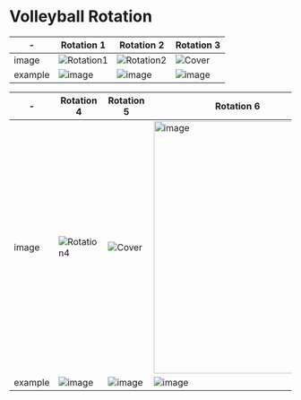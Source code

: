 # Volleyball Rotation
| - | Rotation 1 | Rotation 2 | Rotation 3 |
| --- | --- | --- | --- | 
| image |![Rotation1](https://i.ytimg.com/vi/e1AdStW_Xw0/hq720.jpg)  | ![Rotation2](https://i.ytimg.com/vi/F4r3qx5_5g4/hq720.jpg)  | ![Cover](https://i.ytimg.com/vi/jZsgCi5CUXw/hq720.jpg)  |
| example | ![image](https://goldmedalsquared.com/wp-content/uploads/2023/08/904873_fa73d4c47cd248989427efd90515d1f4mv2-768x432.jpg)  | ![image](https://goldmedalsquared.com/wp-content/uploads/2023/08/904873_4dc1c12f2cb948ada93bb2a2fc4c32a2mv2-768x432.jpg)  | ![image](https://goldmedalsquared.com/wp-content/uploads/2023/08/904873_6e4d82988d9b4b5aa1d112669aefff19mv2-768x432.jpg)  |

| - | Rotation 4 | Rotation 5 | Rotation 6 |
| --- | --- | --- | --- |
| image |![Rotation4](https://i.ytimg.com/vi/w6DYyOJQPZw/hq720.jpg)|![Cover](https://i.ytimg.com/vi/5liLE_MSLzg/hq720.jpg)  | <img src="https://goldmedalsquared.com/wp-content/uploads/2023/08/904873_41ada3750a9c4b918d5633e5a5158e4cmv2.jpg" alt="image" width="300" height="450">|
| example | ![image](https://goldmedalsquared.com/wp-content/uploads/2023/08/904873_9f2ed596820c43058163c75691876ef1mv2-768x432.jpg)  | ![image](https://goldmedalsquared.com/wp-content/uploads/2023/08/904873_060ab802d1894a13a2795d775d3b44d3mv2-768x432.jpg)  | ![image](https://goldmedalsquared.com/wp-content/uploads/2023/08/904873_41566fa7477b45959f40c1f723620989mv2-768x432.jpg)   |


